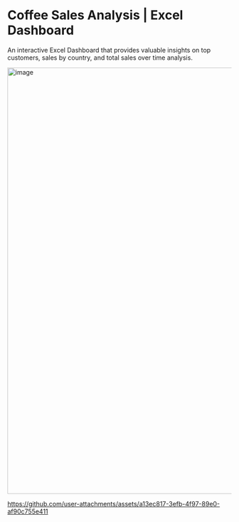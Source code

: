 # Coffee Sales Analysis | Excel Dashboard

An interactive Excel Dashboard that provides valuable insights on top customers, sales by country, and total sales over time analysis.

<img width="959" alt="image" src="https://github.com/user-attachments/assets/e6e8b8be-9949-4768-a939-e77683282cfa" />

https://github.com/user-attachments/assets/a13ec817-3efb-4f97-89e0-af90c755e411

